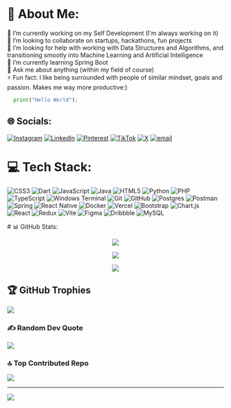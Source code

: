 # 💫 About Me:
🔭 I’m currently working on my Self Development (I'm always working on it)<br>👯 I’m looking to collaborate on startups, hackathons, fun projects<br>🤝 I’m looking for help with working with Data Structures and Algorithms, and transitioning smootly into Machine Learning and Artificial Intelligence<br>🌱 I’m currently learning Spring Boot<br>💬 Ask me about anything (within my field of course)<br>⚡ Fun fact: I like being surrounded with people of similar mindset, goals and passion. Makes me way more productive:)

```python
  print("Hello World");
```


## 🌐 Socials:
[![Instagram](https://img.shields.io/badge/Instagram-%23E4405F.svg?logo=Instagram&logoColor=white)](https://instagram.com/@_.sa.mmy.__) [![LinkedIn](https://img.shields.io/badge/LinkedIn-%230077B5.svg?logo=linkedin&logoColor=white)](https://linkedin.com/in/samuelokwudiashi) [![Pinterest](https://img.shields.io/badge/Pinterest-%23E60023.svg?logo=Pinterest&logoColor=white)](https://pinterest.com/okwudiashisamuel) [![TikTok](https://img.shields.io/badge/TikTok-%23000000.svg?logo=TikTok&logoColor=white)](https://tiktok.com/@@sammyiy0) [![X](https://img.shields.io/badge/X-black.svg?logo=X&logoColor=white)](https://x.com/@SammyDarTT) [![email](https://img.shields.io/badge/Email-D14836?logo=gmail&logoColor=white)](mailto:okwudiashisamuel@gmail.com) 

# 💻 Tech Stack:
<div align="space-around">
  
![CSS3](https://img.shields.io/badge/css3-%231572B6.svg?style=for-the-badge&logo=css3&logoColor=white) ![Dart](https://img.shields.io/badge/dart-%230175C2.svg?style=for-the-badge&logo=dart&logoColor=white) ![JavaScript](https://img.shields.io/badge/javascript-%23323330.svg?style=for-the-badge&logo=javascript&logoColor=%23F7DF1E) ![Java](https://img.shields.io/badge/java-%23ED8B00.svg?style=for-the-badge&logo=openjdk&logoColor=white) ![HTML5](https://img.shields.io/badge/html5-%23E34F26.svg?style=for-the-badge&logo=html5&logoColor=white) ![Python](https://img.shields.io/badge/python-3670A0?style=for-the-badge&logo=python&logoColor=ffdd54) ![PHP](https://img.shields.io/badge/php-%23777BB4.svg?style=for-the-badge&logo=php&logoColor=white) ![TypeScript](https://img.shields.io/badge/typescript-%23007ACC.svg?style=for-the-badge&logo=typescript&logoColor=white) ![Windows Terminal](https://img.shields.io/badge/Windows%20Terminal-%234D4D4D.svg?style=for-the-badge&logo=windows-terminal&logoColor=white) ![Git](https://img.shields.io/badge/git-%23F05033.svg?style=for-the-badge&logo=git&logoColor=white) ![GitHub](https://img.shields.io/badge/github-%23121011.svg?style=for-the-badge&logo=github&logoColor=white) ![Postgres](https://img.shields.io/badge/postgres-%23316192.svg?style=for-the-badge&logo=postgresql&logoColor=white) ![Postman](https://img.shields.io/badge/Postman-FF6C37?style=for-the-badge&logo=postman&logoColor=white) ![Spring](https://img.shields.io/badge/spring-%236DB33F.svg?style=for-the-badge&logo=spring&logoColor=white) ![React Native](https://img.shields.io/badge/react_native-%2320232a.svg?style=for-the-badge&logo=react&logoColor=%2361DAFB) ![Docker](https://img.shields.io/badge/docker-%230db7ed.svg?style=for-the-badge&logo=docker&logoColor=white) ![Vercel](https://img.shields.io/badge/vercel-%23000000.svg?style=for-the-badge&logo=vercel&logoColor=white) ![Bootstrap](https://img.shields.io/badge/bootstrap-%238511FA.svg?style=for-the-badge&logo=bootstrap&logoColor=white) ![Chart.js](https://img.shields.io/badge/chart.js-F5788D.svg?style=for-the-badge&logo=chart.js&logoColor=white) ![React](https://img.shields.io/badge/react-%2320232a.svg?style=for-the-badge&logo=react&logoColor=%2361DAFB) ![Redux](https://img.shields.io/badge/redux-%23593d88.svg?style=for-the-badge&logo=redux&logoColor=white) ![Vite](https://img.shields.io/badge/vite-%23646CFF.svg?style=for-the-badge&logo=vite&logoColor=white) ![Figma](https://img.shields.io/badge/figma-%23F24E1E.svg?style=for-the-badge&logo=figma&logoColor=white) ![Dribbble](https://img.shields.io/badge/Dribbble-EA4C89?style=for-the-badge&logo=dribbble&logoColor=white) ![MySQL](https://img.shields.io/badge/mysql-4479A1.svg?style=for-the-badge&logo=mysql&logoColor=white)  

</div>
# 📊 GitHub Stats:
<div align="center">
  
![](https://github-readme-stats.vercel.app/api?username=SammyDotDev&theme=blue_navy&hide_border=false&include_all_commits=false&count_private=false)
  
![](https://nirzak-streak-stats.vercel.app/?user=SammyDotDev&theme=blue_navy&hide_border=false)

![](https://github-readme-stats.vercel.app/api/top-langs/?username=SammyDotDev&theme=blue_navy&hide_border=false&include_all_commits=false&count_private=false&layout=compact)

</div>

## 🏆 GitHub Trophies
![](https://github-profile-trophy.vercel.app/?username=SammyDotDev&theme=radical&no-frame=false&no-bg=false&margin-w=4)

### ✍️ Random Dev Quote
![](https://quotes-github-readme.vercel.app/api?type=horizontal&theme=radical)

### 🔝 Top Contributed Repo
![](https://github-contributor-stats.vercel.app/api?username=SammyDotDev&limit=5&theme=dark&combine_all_yearly_contributions=true)

---
[![](https://visitcount.itsvg.in/api?id=SammyDotDev&icon=0&color=0)](https://visitcount.itsvg.in)

<!-- Proudly created with GPRM ( https://gprm.itsvg.in ) -->
